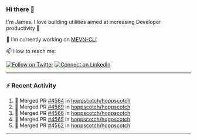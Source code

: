 ### Hi there 👋

I'm James. I love building utilities aimed at increasing Developer productivity :raised_hands: 

🔭 I’m currently working on [MEVN-CLI](https://github.com/madlabsinc/mevn-cli)

📫 How to reach me:

[![Follow on Twitter](https://img.shields.io/badge/--twitter?label=Twitter&logo=Twitter&style=social)](https://twitter.com/james_madhacks) [![Connect on LinkedIn](https://img.shields.io/badge/--linkedin?label=LinkedIn&logo=LinkedIn&style=social)](https://www.linkedin.com/in/jamesgeorge007)

---

### :zap: Recent Activity

<!--START_SECTION:activity-->
1. 🎉 Merged PR [#4564](https://github.com/hoppscotch/hoppscotch/pull/4564) in [hoppscotch/hoppscotch](https://github.com/hoppscotch/hoppscotch)
2. 🎉 Merged PR [#4569](https://github.com/hoppscotch/hoppscotch/pull/4569) in [hoppscotch/hoppscotch](https://github.com/hoppscotch/hoppscotch)
3. 🎉 Merged PR [#4566](https://github.com/hoppscotch/hoppscotch/pull/4566) in [hoppscotch/hoppscotch](https://github.com/hoppscotch/hoppscotch)
4. 🎉 Merged PR [#4565](https://github.com/hoppscotch/hoppscotch/pull/4565) in [hoppscotch/hoppscotch](https://github.com/hoppscotch/hoppscotch)
5. 🎉 Merged PR [#4562](https://github.com/hoppscotch/hoppscotch/pull/4562) in [hoppscotch/hoppscotch](https://github.com/hoppscotch/hoppscotch)
<!--END_SECTION:activity-->

---

<!--
**jamesgeorge007/jamesgeorge007** is a ✨ _special_ ✨ repository because its `README.md` (this file) appears on your GitHub profile.

Here are some ideas to get you started:

- 🌱 I’m currently learning ...
- 👯 I’m looking to collaborate on ...
- 🤔 I’m looking for help with ...
- 💬 Ask me about ...
- 😄 Pronouns: ...
- ⚡ Fun fact: ...
-->
